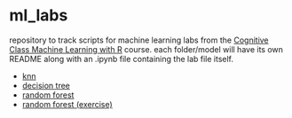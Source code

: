 # ml_labs

repository to track scripts for machine learning labs from the [Cognitive Class Machine Learning with R](https://cognitiveclass.ai/courses/machine-learning-r) course. each folder/model will have its own README along with an .ipynb file containing the lab file itself.

- [knn](https://github.com/chadallison/ml_labs/tree/main/knn)
- [decision tree](https://github.com/chadallison/ml_labs/tree/main/decision%20tree)
- [random forest](https://github.com/chadallison/ml_labs/tree/main/random%20forest)
- [random forest (exercise)](https://github.com/chadallison/ml_labs/tree/main/rf%20exercise)

